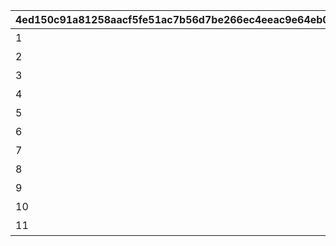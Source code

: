 |4ed150c91a81258aacf5fe51ac7b56d7be266ec4eeac9e64eb004f65c66e48a5|4f270ae39a4246f671accf6c0567905bbc186f8b71326ce804d3ceec4fe780d7|b769a37d43d51aaf9c07de9985808ae68400afa23ff105373bb5a6792126afc0|fadb473091d60bb0d2f73bfc63c9d98c5dfe8a5e4bd0644f980c24cc4c9eb0ac|2d93176a29139608895cad6af3865de37d0a1338b2ca5ddb69630f6c3fcdca10|82211606f094a156e0364537769d765674f14c8ded68cdf6cb7fecb02b7fe0e8|
| --- | --- | --- | --- | --- | --- |
|1|2020-02-15 15:00:00||1|おまかせ|1|
|2|2020-02-15 15:00:00||2|デフォルト|2|
|3|2020-02-15 15:00:00||3|アニバーサリー|3|
|4|2020-02-15 15:00:00||4|ピンク|1|
|5|2020-02-15 15:00:00||5|レッド|1|
|6|2020-02-15 15:00:00||6|イエロー|1|
|7|2020-02-15 15:00:00||7|グリーン|1|
|8|2020-02-15 15:00:00||8|ライトブルー|1|
|9|2020-02-15 15:00:00||9|ブルー|1|
|10|2020-02-15 15:00:00||10|パープル|1|
|11|2020-02-15 15:00:00||11|グレー|1|
